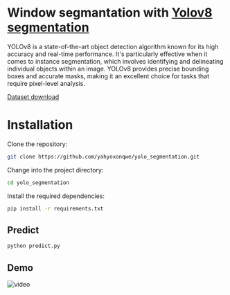 # Window segmantation with [Yolov8 segmentation](https://docs.ultralytics.com/tasks/segment/)
YOLOv8 is a state-of-the-art object detection algorithm known for its high accuracy and real-time performance. It's particularly effective when it comes to instance segmentation, which involves identifying and delineating individual objects within an image. 
YOLOv8 provides precise bounding boxes and accurate masks, making it an excellent choice for tasks that require pixel-level analysis.

[Dataset download](https://universe.roboflow.com/roboflow-universe-projects/windows-instance-segmentation/dataset/5)

# Installation
Clone the repository:
``` bash
git clone https://github.com/yahyoxonqwe/yolo_segmentation.git
```
Change into the project directory:
``` bash
cd yolo_segmentation
```
Install the required dependencies:
``` bash
pip install -r requirements.txt
```
## Predict

``` bash
python predict.py
```

## Demo
![video](output.gif)

